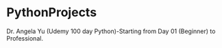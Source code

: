 # PythonProjects
Dr. Angela Yu (Udemy 100 day Python)-Starting from Day 01 (Beginner) to Professional.

